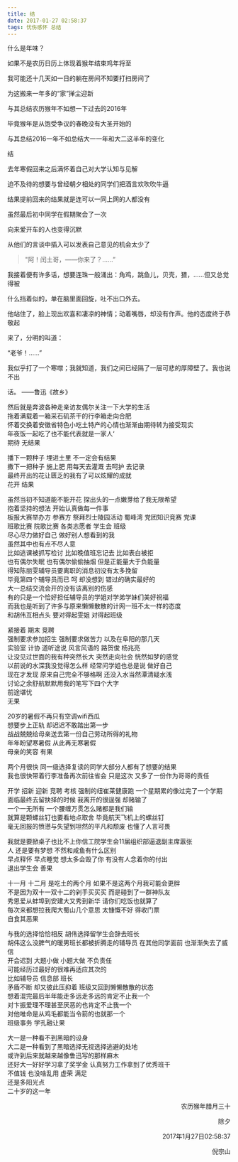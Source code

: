 ```yaml
---
title: 结
date: 2017-01-27 02:58:37
tags: 忧伤感怀 总结
---
```



什么是年味？  

如果不是农历日历上体现着猴年结束鸡年将至  

我可能还十几天如一日的躺在房间不知要打扫房间了  

为这搬来一年多的“家”掸尘迎新  

与其总结农历猴年不如想一下过去的2016年  

毕竟猴年是从饱受争议的春晚没有大圣开始的  

与其总结2016一年不如总结大一一年和大二这半年的变化  

结  



去年寒假回来之后满怀着自己对大学认知与见解

迫不及待的想要与曾经朝夕相处的同学们把酒言欢吹吹牛逼

结果提前回来的结果就是连可以一同上网的人都没有

虽然最后初中同学在假期聚会了一次

向来爱开车的人也变得沉默

从他们的言谈中插入可以发表自己意见的机会太少了



> "阿！闰土哥，——你来了？……” 

我接着便有许多话，想要连珠一般涌出：角鸡，跳鱼儿，贝壳，猹，……但又总觉得被 

什么挡着似的，单在脑里面回旋，吐不出口外去。 

他站住了，脸上现出欢喜和凄凉的神情；动着嘴唇，却没有作声。他的态度终于恭敬起 

来了，分明的叫道： 

“老爷！……” 

我似乎打了一个寒噤；我就知道，我们之间已经隔了一层可悲的厚障壁了。我也说不出 

话。 
——鲁迅《故乡》 

然后就是奔波各种走亲访友偶尔关注一下大学的生活  
拖着满载着一箱采石矶茶干的行李箱走向合肥  
怀着交换着安徽省特色小吃土特产的心情也渐渐由期待转为接受现实  
年夜饭一起吃了也不能代表就是一家人‘  
期待 无结果  

播下一颗种子 埋进土里 不一定会有结果  
撒下一把种子 施上肥  用每天去灌溉 去呵护 去记录   
最终开出的花让匮乏的我有了可以炫耀的成就  
花开 结果  

虽然当初不知道能不能开花 探出头的一点嫩芽给了我无限希望  
抱着坚持的想法 开始认真做每一件事  
板报大赛举办方 参赛方  祭拜烈士陵园活动 蜀峰湾 党团知识竞赛 党课  
班歌比赛 院歌比赛 各类志愿者  学生会 班级  
 尽心尽力做好自己 做好别人想看到的我  
虽然其中也有点不尽人意   
比如逃课被抓写检讨 比如晚值班忘记去 比如表白被拒  
也有偶尔失眠 也有偶尔偷偷抽烟 但是正能量大于负能量  
得知陈丽雯辅导员要离职的消息初没有太多挽留   
毕竟第四个辅导员而已 呵 却没想到 错过的确实最好的  
大一总结交流会开的没有该离别的伤感   
有的只是一个恰好担任辅导员的学姐对学弟学妹们美好祝福  
而我也是听到了许多与原来懒懒散散的计网一班不太一样的态度  
和胡伟互相点头 要对得起雯姐 对得起班级  

紧接着 期末 竞聘  
强制要求参加招生  强制要求做苦力 以及在阜阳的那几天  
实验室 计协 道听途说 风言风语的 路贺俊 杨兆亮  
让没见过世面的我有种突然长大 突然走向社会  恍然如梦的感觉  
以前说的水深我没觉得怎么样 经常问学姐也总是说 做好自己  
现在才发现 原来自己完全不够格啊 还没入水当然潭清疑水浅  
讨论之余舒航默默用我的笔写下四个大字  
前途堪忧  
无果  

20岁的暑假不再只有空调wifi西瓜  
想要步上正轨 却迟迟不敢踏出第一步   
战战兢兢给母亲送去第一份自己劳动所得的礼物  
年年盼望寒暑假 从此再无寒暑假  
母亲的笑容 有果  

两个月很快 同一级选择复读的同学大部分人都有了想要的结果  
我也很快带着行李准备再次前往省会 只是这次 又多了一份作为哥哥的责任  

开学 招新 迎新 竞聘 考核 强制的纽崔莱健康跑   一个星期累的像过完了一个学期  
面临最终去留抉择的时候 我离开的很逞强  却赌输了   
一个一无所有  一个腰缠万贯怎么赌都是我们输  
就算是颗螺丝钉也要看地点取舍  毕竟航天飞机上的螺丝钉  
毫无回报的愤懑与失望到坦然的平凡和颓废  也懂了人言可畏  

我就是要掀桌子也比不上你信工院学生会11届组织部逼退副主席嚣张  
人 还是要有梦想 不然和咸鱼有什么区别   
早点释怀 早点睡觉 想太多会毁了你  有没有人念着你的付出   
退出学生会  善果  

十一月 十二月 是吃土的两个月 如果不是这两个月我可能会更胖   
不是因为双十一双十二的剁手买买买  而是碰到了一群神队友  
秀恩爱从蚌埠到安建大又秀到新华 请你们吃饭也就算了  
每次来都想拉我爬大蜀山几个意思   太慷慨不好 得收门票  
自食其恶果  

与我的选择恰恰相反  胡伟选择留学生会辞去班长  
胡伟这么没脾气的暖男班长都被折腾走的辅导员 在其他同学面前 也渐渐失去了威信  
开会迟到 大题小做 小题大做 不负责任   
可能经历过最好的很难再适应其次的  
比如辅导员 信息部 班长    
矛盾不断 却又彼此压抑着  班级又回到懒懒散散的状态   
想着混完最后半年能走多远走多远的肯定不止我一个  
对卞振爱理不理甚至厌恶的也肯定不止我一个  
对他唯命是从鸡毛都能当令箭的也就那一个  
班级事务 学孔融让果   

大一是一种看不到黑暗的设身  
大二是一种看到了黑暗选择无视选择逃避的处地  
或许到后来就越来越像鲁迅写的那样麻木     
还好大一好好学习拿了奖学金 认真努力工作拿到了优秀班干  
不值钱 也没啥乱用   虚荣 满足  
还是多阳光点   
二十岁的这一年  
<p style="text-align:right">农历猴年腊月三十</p>
<p style="text-align:right">除夕</p>
<p style="text-align:right">2017年1月27日02:58:37</p>
<p style="text-align:right">倪宗山</p>